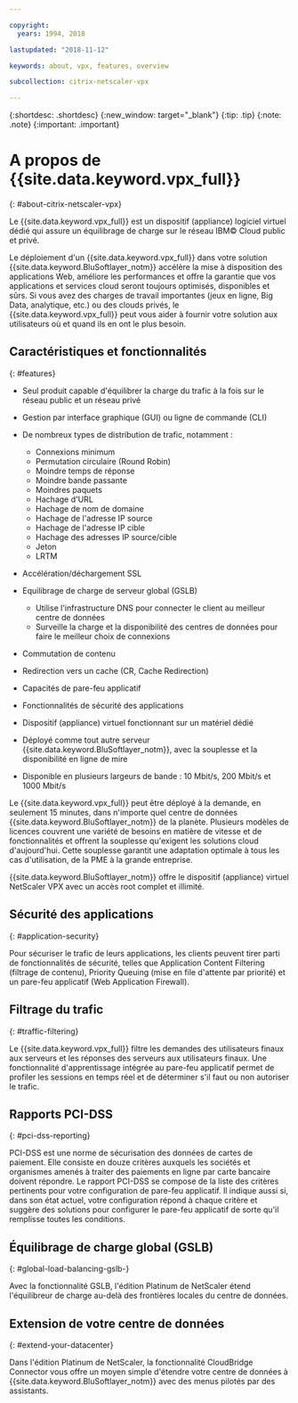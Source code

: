 ```yaml
---

copyright:
  years: 1994, 2018

lastupdated: "2018-11-12"

keywords: about, vpx, features, overview

subcollection: citrix-netscaler-vpx

---
```


{:shortdesc: .shortdesc}
{:new_window: target="_blank"}
{:tip: .tip}
{:note: .note}
{:important: .important}

# A propos de {{site.data.keyword.vpx_full}}
{: #about-citrix-netscaler-vpx}

Le {{site.data.keyword.vpx_full}} est un dispositif (appliance) logiciel virtuel dédié qui assure un équilibrage de charge sur le réseau IBM© Cloud public et privé.

Le déploiement d'un {{site.data.keyword.vpx_full}} dans votre solution {{site.data.keyword.BluSoftlayer_notm}} accélère la mise à disposition des applications Web, améliore les performances et offre la garantie que vos applications et services cloud seront toujours optimisés, disponibles et sûrs. Si vous avez des charges de travail importantes (jeux en ligne, Big Data, analytique, etc.) ou des clouds privés, le {{site.data.keyword.vpx_full}} peut vous aider à fournir votre solution aux utilisateurs où et quand ils en ont le plus besoin.

## Caractéristiques et fonctionnalités
{: #features}

* Seul produit capable d'équilibrer la charge du trafic à la fois sur le réseau public et un réseau privé
* Gestion par interface graphique (GUI) ou ligne de commande (CLI)
* De nombreux types de distribution de trafic, notamment :
  * Connexions minimum
  * Permutation circulaire (Round Robin)
  * Moindre temps de réponse
  * Moindre bande passante
  * Moindres paquets
  * Hachage d'URL
  * Hachage de nom de domaine
  * Hachage de l'adresse IP source
  * Hachage de l'adresse IP cible
  * Hachage des adresses IP source/cible
  * Jeton
  * LRTM

* Accélération/déchargement SSL
* Equilibrage de charge de serveur global (GSLB)
  * Utilise l'infrastructure DNS pour connecter le client au meilleur centre de données
  * Surveille la charge et la disponibilité des centres de données pour faire le meilleur choix de connexions
* Commutation de contenu
* Redirection vers un cache (CR, Cache Redirection)
* Capacités de pare-feu applicatif
* Fonctionnalités de sécurité des applications
* Dispositif (appliance) virtuel fonctionnant sur un matériel dédié
* Déployé comme tout autre serveur {{site.data.keyword.BluSoftlayer_notm}}, avec la souplesse et la disponibilité en ligne de mire
* Disponible en plusieurs largeurs de bande : 10 Mbit/s, 200 Mbit/s et 1000 Mbit/s

Le {{site.data.keyword.vpx_full}} peut être déployé à la demande, en seulement 15 minutes, dans n'importe quel centre de données {{site.data.keyword.BluSoftlayer_notm}} de la planète. Plusieurs modèles de licences couvrent une variété de besoins en matière de vitesse et de fonctionnalités et offrent la souplesse qu'exigent les solutions cloud d'aujourd'hui. Cette souplesse garantit une adaptation optimale à tous les cas d'utilisation, de la PME à la grande entreprise.

{{site.data.keyword.BluSoftlayer_notm}} offre le dispositif (appliance) virtuel NetScaler VPX avec un accès root complet et illimité.   

## Sécurité des applications
{: #application-security}

Pour sécuriser le trafic de leurs applications, les clients peuvent tirer parti de fonctionnalités de sécurité, telles que Application Content Filtering (filtrage de contenu), Priority Queuing (mise en file d'attente par priorité) et un pare-feu applicatif (Web Application Firewall).

## Filtrage du trafic
{: #traffic-filtering}

Le {{site.data.keyword.vpx_full}} filtre les demandes des utilisateurs finaux aux serveurs et les réponses des serveurs aux utilisateurs finaux. Une fonctionnalité d'apprentissage intégrée au pare-feu applicatif permet de profiler les sessions en temps réel et de déterminer s'il faut ou non autoriser le trafic.

## Rapports PCI-DSS
{: #pci-dss-reporting}

PCI-DSS est une norme de sécurisation des données de cartes de paiement. Elle consiste en douze critères auxquels les sociétés et organismes amenés à traiter des paiements en ligne par carte bancaire doivent répondre. Le rapport PCI-DSS se compose de la liste des critères pertinents pour votre configuration de pare-feu applicatif. Il indique aussi si, dans son état actuel, votre configuration répond à chaque critère et suggère des solutions pour configurer le pare-feu applicatif de sorte qu'il remplisse toutes les conditions.

## Équilibrage de charge global (GSLB)
{: #global-load-balancing-gslb-}

Avec la fonctionnalité GSLB, l'édition Platinum de NetScaler étend l'équilibreur de charge au-delà des frontières locales du centre de données.

## Extension de votre centre de données
{: #extend-your-datacenter}

Dans l'édition Platinum de NetScaler, la fonctionnalité CloudBridge Connector vous offre un moyen simple d'étendre votre centre de données à {{site.data.keyword.BluSoftlayer_notm}} avec des menus pilotés par des assistants.
